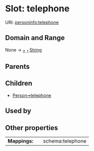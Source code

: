 
# Slot: telephone



URI: [personinfo:telephone](https://w3id.org/linkml/examples/personinfo/telephone)


## Domain and Range

None &#8594;  <sub>0..1</sub> [String](types/String.md)

## Parents


## Children

 *  [Person➞telephone](Person_telephone.md)

## Used by


## Other properties

|  |  |  |
| --- | --- | --- |
| **Mappings:** | | schema:telephone |

